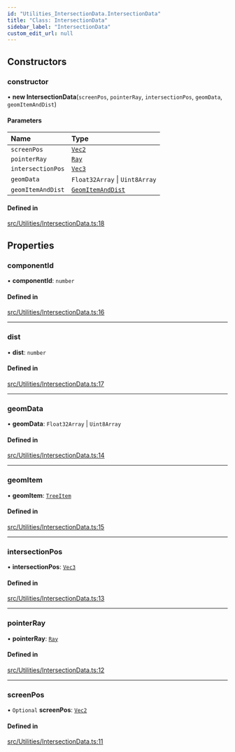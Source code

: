 ```yaml
---
id: "Utilities_IntersectionData.IntersectionData"
title: "Class: IntersectionData"
sidebar_label: "IntersectionData"
custom_edit_url: null
---
```




## Constructors

### constructor

• **new IntersectionData**(`screenPos`, `pointerRay`, `intersectionPos`, `geomData`, `geomItemAndDist`)

#### Parameters

| Name | Type |
| :------ | :------ |
| `screenPos` | [`Vec2`](../Math/Math_Vec2.Vec2) |
| `pointerRay` | [`Ray`](../Math/Math_Ray.Ray) |
| `intersectionPos` | [`Vec3`](../Math/Math_Vec3.Vec3) |
| `geomData` | `Float32Array` \| `Uint8Array` |
| `geomItemAndDist` | [`GeomItemAndDist`](Utilities_IntersectionData.GeomItemAndDist) |

#### Defined in

[src/Utilities/IntersectionData.ts:18](https://github.com/ZeaInc/zea-engine/blob/bfc726cd6/src/Utilities/IntersectionData.ts#L18)

## Properties

### componentId

• **componentId**: `number`

#### Defined in

[src/Utilities/IntersectionData.ts:16](https://github.com/ZeaInc/zea-engine/blob/bfc726cd6/src/Utilities/IntersectionData.ts#L16)

___

### dist

• **dist**: `number`

#### Defined in

[src/Utilities/IntersectionData.ts:17](https://github.com/ZeaInc/zea-engine/blob/bfc726cd6/src/Utilities/IntersectionData.ts#L17)

___

### geomData

• **geomData**: `Float32Array` \| `Uint8Array`

#### Defined in

[src/Utilities/IntersectionData.ts:14](https://github.com/ZeaInc/zea-engine/blob/bfc726cd6/src/Utilities/IntersectionData.ts#L14)

___

### geomItem

• **geomItem**: [`TreeItem`](../SceneTree/SceneTree_TreeItem.TreeItem)

#### Defined in

[src/Utilities/IntersectionData.ts:15](https://github.com/ZeaInc/zea-engine/blob/bfc726cd6/src/Utilities/IntersectionData.ts#L15)

___

### intersectionPos

• **intersectionPos**: [`Vec3`](../Math/Math_Vec3.Vec3)

#### Defined in

[src/Utilities/IntersectionData.ts:13](https://github.com/ZeaInc/zea-engine/blob/bfc726cd6/src/Utilities/IntersectionData.ts#L13)

___

### pointerRay

• **pointerRay**: [`Ray`](../Math/Math_Ray.Ray)

#### Defined in

[src/Utilities/IntersectionData.ts:12](https://github.com/ZeaInc/zea-engine/blob/bfc726cd6/src/Utilities/IntersectionData.ts#L12)

___

### screenPos

• `Optional` **screenPos**: [`Vec2`](../Math/Math_Vec2.Vec2)

#### Defined in

[src/Utilities/IntersectionData.ts:11](https://github.com/ZeaInc/zea-engine/blob/bfc726cd6/src/Utilities/IntersectionData.ts#L11)

